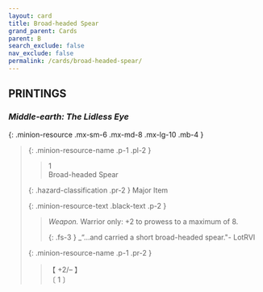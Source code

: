 ```yaml
---
layout: card
title: Broad-headed Spear
grand_parent: Cards
parent: B
search_exclude: false
nav_exclude: false
permalink: /cards/broad-headed-spear/
---
```


## PRINTINGS


### _Middle-earth: The Lidless Eye_

{: .minion-resource .mx-sm-6 .mx-md-8 .mx-lg-10 .mb-4 }
> {: .minion-resource-name .p-1 .pl-2 }
> > <div class="hazard-mp">1</div>
> > <div class="card-name">Broad-headed Spear</div>
>
> {: .hazard-classification .pr-2 }
> Major Item
>
> {: .minion-resource-text .black-text .p-2 }
> > _Weapon._ Warrior only: +2 to prowess to a maximum of 8. 
> > 
> > {: .fs-3 } 
> > _“...and carried a short broad-headed spear."- LotRVI 
> 
> {: .minion-resource-name .p-1 .pr-2 }
> > <div class="card-shield">【 +2/&ndash; 】</div>
> > <div class="card-corruption-white">〔 1 〕</div>
